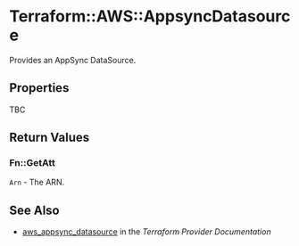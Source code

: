 # Terraform::AWS::AppsyncDatasource

Provides an AppSync DataSource.

## Properties

TBC

## Return Values

### Fn::GetAtt

`Arn` - The ARN.

## See Also

* [aws_appsync_datasource](https://www.terraform.io/docs/providers/aws/r/appsync_datasource.html) in the _Terraform Provider Documentation_